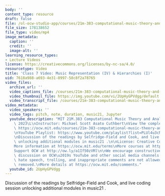 ```yaml
---
body: ''
content_type: resource
draft: false
file: /ol-ocw-studio-app/courses/21m-383-computational-music-theory-and-analysis-spring-2023/21m383-s23-lecture-7-feb-22-version3_360p_16_9.mp4
file_size: 178138652
file_type: video/mp4
image_metadata:
  caption: ''
  credit: ''
  image-alt: ''
learning_resource_types:
- Lecture Videos
license: https://creativecommons.org/licenses/by-nc-sa/4.0/
resourcetype: Video
title: 'Class 7 Video: Music Representation (IV) & Hierarchies (I)'
uid: 7618a988-a693-4e31-8997-58c8f2a78765
video_files:
  archive_url: ''
  video_captions_file: /courses/21m-383-computational-music-theory-and-analysis-spring-2023/1Y6j8kimKDidXIaEXvqNX-9Wa7EyMcGqd_transcript.webvtt
  video_thumbnail_file: https://img.youtube.com/vi/2UpHyGPVdgg/default.jpg
  video_transcript_file: /courses/21m-383-computational-music-theory-and-analysis-spring-2023/1Y6j8kimKDidXIaEXvqNX-9Wa7EyMcGqd_transcript.pdf
video_metadata:
  video_speakers: ''
  video_tags: pitch, note, duration, music21, Jupyter
  youtube_description: "MIT 21M.383 Computational Music Theory and Analysis Spring\
    \ 2023\L\nInstructor: Michael Scott Asato Cuthbert\nView the complete course:\
    \ https://ocw.mit.edu/courses/21m-383-computational-music-theory-and-analysis-spring-2023/\L\
    \nYouTube Playlist: https://www.youtube.com/playlist?list=PLUl4u3cNGP62vSB2sI0W8lQFKsmS2-A6R\n\
    \nDiscussion of the readings by Selfridge-Field and Cook, and live coding session\
    \ unlocking additional modules in music21 .\n\nLicense: Creative Commons BY-NC-SA\n\
    More information at https://ocw.mit.edu/terms\nMore courses at https://ocw.mit.edu\n\
    Support OCW at http://ow.ly/a1If50zVRl\n\nWe encourage constructive comments and\
    \ discussion on OCW\u2019s YouTube and other social media channels. Personal attacks,\
    \ hate speech, trolling, and inappropriate comments are not allowed and may be\
    \ removed.\nMore details at https://ocw.mit.edu/comments."
  youtube_id: 2UpHyGPVdgg
---
```

Discussion of the readings by Selfridge-Field and Cook, and live coding session unlocking additional modules in music21 .